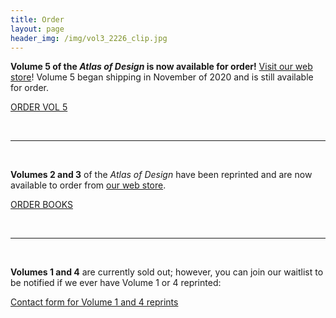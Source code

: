 ```yaml
---
title: Order
layout: page
header_img: /img/vol3_2226_clip.jpg
---
```


**Volume 5 of the <em>Atlas of Design</em> is now available for order!** [Visit our web store](https://atlasofdesign.bigcartel.com/)!
Volume 5 began shipping in November of 2020 and is still available for order.

<a href="https://atlasofdesign.bigcartel.com/product/atlas-of-design-volume-5" target="_blank" class="button button-blue"> ORDER VOL 5  <i class="fa fa-hand-o-right"></i></a>

<br>
<hr>
<br>

**Volumes 2 and 3** of the <em>Atlas of Design</em> have been reprinted and are now available to order from [our web store](https://atlasofdesign.bigcartel.com/).

<a href="https://atlasofdesign.bigcartel.com/" target="_blank" class="button button-blue">ORDER BOOKS  <i class="fa fa-book"></i></a>

<br>
<hr>
<br>

**Volumes 1 and 4** are currently sold out; however, you can join our waitlist to be notified if we ever have Volume 1 or 4 reprinted:

<a href="https://forms.gle/5e4yfBRvRCZUube56" target="_blank" class="button button-blue">Contact form for Volume 1 and 4 reprints  <i class="fa fa-list"></i></a>

